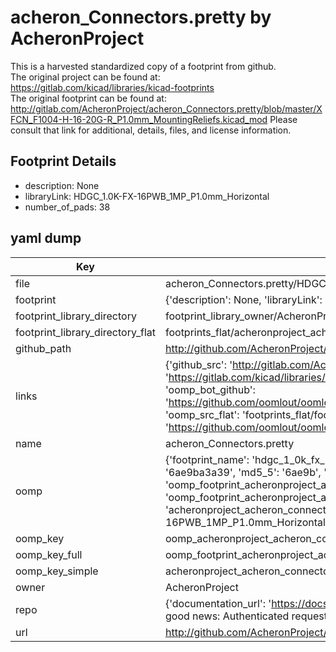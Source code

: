 # acheron_Connectors.pretty by AcheronProject  
This is a harvested standardized copy of a footprint from github.  
The original project can be found at:  
https://gitlab.com/kicad/libraries/kicad-footprints  
The original footprint can be found at:
http://gitlab.com/AcheronProject/acheron_Connectors.pretty/blob/master/XFCN_F1004-H-16-20G-R_P1.0mm_MountingReliefs.kicad_mod
Please consult that link for additional, details, files, and license information.  
## Footprint Details
* description: None  
* libraryLink: HDGC_1.0K-FX-16PWB_1MP_P1.0mm_Horizontal  
* number_of_pads: 38  
## yaml dump  
| Key | Value |  
| --- | --- |  
| file | acheron_Connectors.pretty/HDGC_1.0K-FX-16PWB_1MP_P1.0mm_Horizontal.kicad_mod |  
| footprint | {'description': None, 'libraryLink': 'HDGC_1.0K-FX-16PWB_1MP_P1.0mm_Horizontal', 'number_of_pads': 38} |  
| footprint_library_directory | footprint_library_owner/AcheronProject_acheron_Connectors.pretty |  
| footprint_library_directory_flat | footprints_flat/acheronproject_acheron_connectors_hdgc_1_0k_fx_16pwb_1mp_p1_0mm_horizontal/working |  
| github_path | http://github.com/AcheronProject/acheron_Connectors.pretty/blob/master/HDGC_1.0K-FX-16PWB_1MP_P1.0mm_Horizontal.kicad_mod |  
| links | {'github_src': 'http://gitlab.com/AcheronProject/acheron_Connectors.pretty/blob/master/XFCN_F1004-H-16-20G-R_P1.0mm_MountingReliefs.kicad_mod', 'github_src_repo': 'https://gitlab.com/kicad/libraries/kicad-footprints', 'oomp_bot': 'footprints/acheronproject_acheron_connectors_hdgc_1_0k_fx_16pwb_1mp_p1_0mm_horizontal/working', 'oomp_bot_github': 'https://github.com/oomlout/oomlout_oomp_footprint_bot/tree/main/footprints/acheronproject_acheron_connectors_hdgc_1_0k_fx_16pwb_1mp_p1_0mm_horizontal/working', 'oomp_src_flat': 'footprints_flat/footprints_flat/acheronproject_acheron_connectors_hdgc_1_0k_fx_16pwb_1mp_p1_0mm_horizontal/working', 'oomp_src_flat_github': 'https://github.com/oomlout/oomlout_oomp_footprint_src/tree/main/footprints_flat/acheronproject_acheron_connectors_hdgc_1_0k_fx_16pwb_1mp_p1_0mm_horizontal/working'} |  
| name | acheron_Connectors.pretty |  
| oomp | {'footprint_name': 'hdgc_1_0k_fx_16pwb_1mp_p1_0mm_horizontal', 'library_name': 'acheron_connectors', 'md5': '6ae9ba3a39676aafd6aed8a2098576e1', 'md5_10': '6ae9ba3a39', 'md5_5': '6ae9b', 'md5_6': '6ae9ba', 'oomp_key': 'oomp_acheronproject_acheron_connectors_hdgc_1_0k_fx_16pwb_1mp_p1_0mm_horizontal', 'oomp_key_extra': 'oomp_footprint_acheronproject_acheron_connectors_hdgc_1_0k_fx_16pwb_1mp_p1_0mm_horizontal', 'oomp_key_full': 'oomp_footprint_acheronproject_acheron_connectors_hdgc_1_0k_fx_16pwb_1mp_p1_0mm_horizontal_6ae9ba', 'oomp_key_simple': 'acheronproject_acheron_connectors_hdgc_1_0k_fx_16pwb_1mp_p1_0mm_horizontal', 'original_filename': 'acheron_Connectors.pretty/HDGC_1.0K-FX-16PWB_1MP_P1.0mm_Horizontal.kicad_mod', 'owner_name': 'acheronproject'} |  
| oomp_key | oomp_acheronproject_acheron_connectors_hdgc_1_0k_fx_16pwb_1mp_p1_0mm_horizontal |  
| oomp_key_full | oomp_footprint_acheronproject_acheron_connectors_hdgc_1_0k_fx_16pwb_1mp_p1_0mm_horizontal |  
| oomp_key_simple | acheronproject_acheron_connectors_hdgc_1_0k_fx_16pwb_1mp_p1_0mm_horizontal |  
| owner | AcheronProject |  
| repo | {'documentation_url': 'https://docs.github.com/rest/overview/resources-in-the-rest-api#rate-limiting', 'message': "API rate limit exceeded for 84.66.173.59. (But here's the good news: Authenticated requests get a higher rate limit. Check out the documentation for more details.)"} |  
| url | http://github.com/AcheronProject/acheron_Connectors.pretty |  

